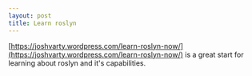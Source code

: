 ```yaml
---
layout: post
title: Learn roslyn
---
```


[https://joshvarty.wordpress.com/learn-roslyn-now/](https://joshvarty.wordpress.com/learn-roslyn-now/) is a great start for learning about roslyn and it's capabilities.
